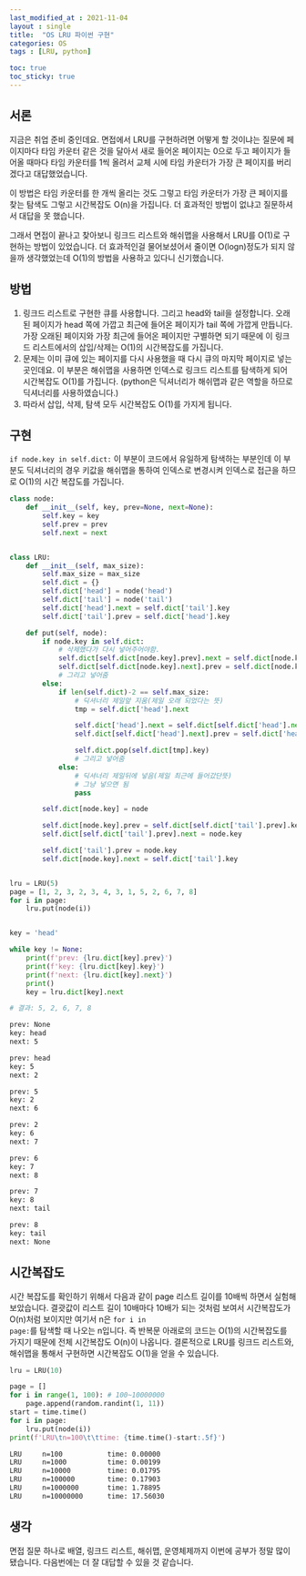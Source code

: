 ```yaml
---
last_modified_at : 2021-11-04
layout : single
title:  "OS LRU 파이썬 구현"
categories: OS
tags : [LRU, python]

toc: true
toc_sticky: true
---
```

## 서론
지금은 취업 준비 중인데요. 면접에서 LRU를 구현하려면 어떻게 할 것이냐는 질문에 페이지마다 타임 카운터 같은 것을 달아서 새로 들어온 페이지는 0으로 두고 페이지가 들어올 때마다 타임 카운터를 1씩 올려서 교체 시에 타임 카운터가 가장 큰 페이지를 버리겠다고 대답했었습니다.  
  
이 방법은 타임 카운터를 한 개씩 올리는 것도 그렇고 타임 카운터가 가장 큰 페이지를 찾는 탐색도 그렇고 시간복잡도 O(n)을 가집니다. 더 효과적인 방법이 없냐고 질문하셔서 대답을 못 했습니다.  
  
그래서 면접이 끝나고 찾아보니 링크드 리스트와 해쉬맵을 사용해서 LRU를 O(1)로 구현하는 방법이 있었습니다. 더 효과적인걸 물어보셨어서 줄이면 O(logn)정도가 되지 않을까 생각했었는데 O(1)의 방법을 사용하고 있다니 신기했습니다.


## 방법
1. 링크드 리스트로 구현한 큐를 사용합니다. 그리고 head와 tail을 설정합니다. 오래된 페이지가 head 쪽에 가깝고 최근에 들어온 페이지가 tail 쪽에 가깝게 만듭니다. 가장 오래된 페이지와 가장 최근에 들어온 페이지만 구별하면 되기 때문에 이 링크드 리스트에서의 삽입/삭제는 O(1)의 시간복잡도를 가집니다.
2. 문제는 이미 큐에 있는 페이지를 다시 사용했을 때 다시 큐의 마지막 페이지로 넣는 곳인데요. 이 부분은 해쉬맵을 사용하면 인덱스로 링크드 리스트를 탐색하게 되어 시간복잡도 O(1)를 가집니다. (python은 딕셔너리가 해쉬맵과 같은 역할을 하므로 딕셔너리를 사용하였습니다.)
3. 따라서 삽입, 삭제, 탐색 모두 시간복잡도 O(1)를 가지게 됩니다.

## 구현
<code>if node.key in self.dict:</code> 이 부분이 코드에서 유일하게 탐색하는 부분인데 이 부분도 딕셔너리의 경우 키값을 해쉬맵을 통하여 인덱스로 변경시켜 인덱스로 접근을 하므로 O(1)의 시간 복잡도를 가집니다.
```python
class node:
    def __init__(self, key, prev=None, next=None):
        self.key = key
        self.prev = prev
        self.next = next


class LRU:
    def __init__(self, max_size):
        self.max_size = max_size
        self.dict = {}
        self.dict['head'] = node('head')
        self.dict['tail'] = node('tail')
        self.dict['head'].next = self.dict['tail'].key
        self.dict['tail'].prev = self.dict['head'].key

    def put(self, node):
        if node.key in self.dict:
            # 삭제했다가 다시 넣어주어야함.
            self.dict[self.dict[node.key].prev].next = self.dict[node.key].next
            self.dict[self.dict[node.key].next].prev = self.dict[node.key].prev
            # 그리고 넣어줌
        else:
            if len(self.dict)-2 == self.max_size:
                # 딕셔너리 제일앞 지움(제일 오래 되었다는 뜻)
                tmp = self.dict['head'].next

                self.dict['head'].next = self.dict[self.dict['head'].next].next
                self.dict[self.dict['head'].next].prev = self.dict['head'].key

                self.dict.pop(self.dict[tmp].key)
                # 그리고 넣어줌
            else:
                # 딕셔너리 제일뒤에 넣음(제일 최근에 들어갔단뜻)
                # 그냥 넣으면 됨
                pass

        self.dict[node.key] = node

        self.dict[node.key].prev = self.dict[self.dict['tail'].prev].key
        self.dict[self.dict['tail'].prev].next = node.key

        self.dict['tail'].prev = node.key
        self.dict[node.key].next = self.dict['tail'].key


lru = LRU(5)
page = [1, 2, 3, 2, 3, 4, 3, 1, 5, 2, 6, 7, 8]
for i in page:
    lru.put(node(i))


key = 'head'

while key != None:
    print(f'prev: {lru.dict[key].prev}')
    print(f'key: {lru.dict[key].key}')
    print(f'next: {lru.dict[key].next}')
    print()
    key = lru.dict[key].next

# 결과: 5, 2, 6, 7, 8
```
```cmd
prev: None
key: head 
next: 5   

prev: head
key: 5    
next: 2   

prev: 5   
key: 2    
next: 6   

prev: 2   
key: 6    
next: 7

prev: 6
key: 7
next: 8

prev: 7
key: 8
next: tail

prev: 8
key: tail
next: None
```

## 시간복잡도
시간 복잡도를 확인하기 위해서 다음과 같이 page 리스트 길이를 10배씩 하면서 실험해보았습니다. 결괏값이 리스트 길이 10배마다 10배가 되는 것처럼 보여서 시간복잡도가 O(n)처럼 보이지만 여기서 n은 <code>for i in page:</code>를 탐색할 때 나오는 n입니다. 즉 반복문 아래로의 코드는 O(1)의 시간복잡도를 가지기 때문에 전체 시간복잡도 O(n)이 나옵니다. 결론적으로 LRU를 링크드 리스트와, 해쉬맵을 통해서 구현하면 시간복잡도 O(1)을 얻을 수 있습니다.
```python
lru = LRU(10)

page = []
for i in range(1, 100): # 100~10000000
    page.append(random.randint(1, 11))
start = time.time()
for i in page:
    lru.put(node(i))
print(f'LRU\tn=100\t\ttime: {time.time()-start:.5f}')
```
```cmd
LRU     n=100           time: 0.00000
LRU     n=1000          time: 0.00199
LRU     n=10000         time: 0.01795
LRU     n=100000        time: 0.17903
LRU     n=1000000       time: 1.78895
LRU     n=10000000      time: 17.56030
```

## 생각
면접 질문 하나로 배열, 링크드 리스트, 해쉬맵, 운영체제까지 이번에 공부가 정말 많이 됐습니다. 다음번에는 더 잘 대답할 수 있을 것 같습니다.
